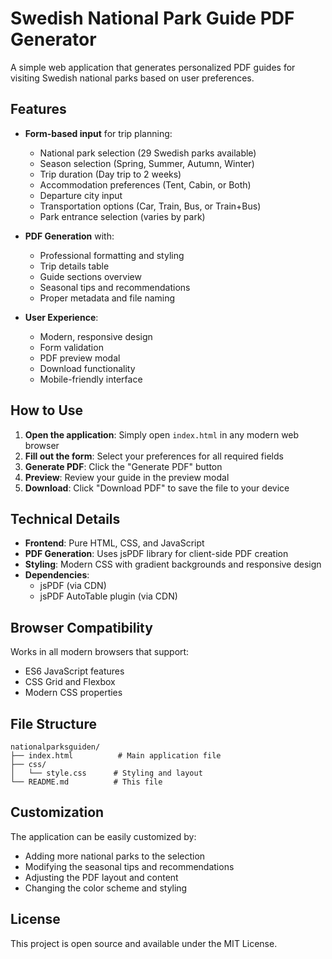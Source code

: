 # Swedish National Park Guide PDF Generator

A simple web application that generates personalized PDF guides for visiting Swedish national parks based on user preferences.

## Features

- **Form-based input** for trip planning:
  - National park selection (29 Swedish parks available)
  - Season selection (Spring, Summer, Autumn, Winter)
  - Trip duration (Day trip to 2 weeks)
  - Accommodation preferences (Tent, Cabin, or Both)
  - Departure city input
  - Transportation options (Car, Train, Bus, or Train+Bus)
  - Park entrance selection (varies by park)

- **PDF Generation** with:
  - Professional formatting and styling
  - Trip details table
  - Guide sections overview
  - Seasonal tips and recommendations
  - Proper metadata and file naming

- **User Experience**:
  - Modern, responsive design
  - Form validation
  - PDF preview modal
  - Download functionality
  - Mobile-friendly interface

## How to Use

1. **Open the application**: Simply open `index.html` in any modern web browser
2. **Fill out the form**: Select your preferences for all required fields
3. **Generate PDF**: Click the "Generate PDF" button
4. **Preview**: Review your guide in the preview modal
5. **Download**: Click "Download PDF" to save the file to your device

## Technical Details

- **Frontend**: Pure HTML, CSS, and JavaScript
- **PDF Generation**: Uses jsPDF library for client-side PDF creation
- **Styling**: Modern CSS with gradient backgrounds and responsive design
- **Dependencies**: 
  - jsPDF (via CDN)
  - jsPDF AutoTable plugin (via CDN)

## Browser Compatibility

Works in all modern browsers that support:
- ES6 JavaScript features
- CSS Grid and Flexbox
- Modern CSS properties

## File Structure

```
nationalparksguiden/
├── index.html          # Main application file
├── css/
│   └── style.css      # Styling and layout
└── README.md          # This file
```

## Customization

The application can be easily customized by:
- Adding more national parks to the selection
- Modifying the seasonal tips and recommendations
- Adjusting the PDF layout and content
- Changing the color scheme and styling

## License

This project is open source and available under the MIT License.
